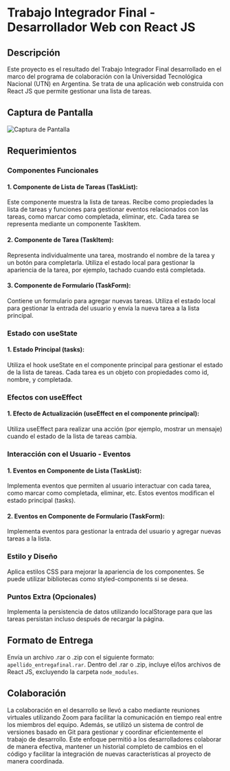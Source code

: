 # Trabajo Integrador Final - Desarrollador Web con React JS

## Descripción

Este proyecto es el resultado del Trabajo Integrador Final desarrollado en el marco del programa de colaboración con la Universidad Tecnológica Nacional (UTN) en Argentina. Se trata de una aplicación web construida con React JS que permite gestionar una lista de tareas.

## Captura de Pantalla

![Captura de Pantalla](Captura_de_Pantalla.png)

## Requerimientos

### Componentes Funcionales

#### 1. Componente de Lista de Tareas (TaskList):

Este componente muestra la lista de tareas. Recibe como propiedades la lista de tareas y funciones para gestionar eventos relacionados con las tareas, como marcar como completada, eliminar, etc. Cada tarea se representa mediante un componente TaskItem.

#### 2. Componente de Tarea (TaskItem):

Representa individualmente una tarea, mostrando el nombre de la tarea y un botón para completarla. Utiliza el estado local para gestionar la apariencia de la tarea, por ejemplo, tachado cuando está completada.

#### 3. Componente de Formulario (TaskForm):

Contiene un formulario para agregar nuevas tareas. Utiliza el estado local para gestionar la entrada del usuario y envía la nueva tarea a la lista principal.

### Estado con useState

#### 1. Estado Principal (tasks):

Utiliza el hook useState en el componente principal para gestionar el estado de la lista de tareas. Cada tarea es un objeto con propiedades como id, nombre, y completada.

### Efectos con useEffect

#### 1. Efecto de Actualización (useEffect en el componente principal):

Utiliza useEffect para realizar una acción (por ejemplo, mostrar un mensaje) cuando el estado de la lista de tareas cambia.

### Interacción con el Usuario - Eventos

#### 1. Eventos en Componente de Lista (TaskList):

Implementa eventos que permiten al usuario interactuar con cada tarea, como marcar como completada, eliminar, etc. Estos eventos modifican el estado principal (tasks).

#### 2. Eventos en Componente de Formulario (TaskForm):

Implementa eventos para gestionar la entrada del usuario y agregar nuevas tareas a la lista.

### Estilo y Diseño

Aplica estilos CSS para mejorar la apariencia de los componentes. Se puede utilizar bibliotecas como styled-components si se desea.

### Puntos Extra (Opcionales)

Implementa la persistencia de datos utilizando localStorage para que las tareas persistan incluso después de recargar la página.

## Formato de Entrega

Envía un archivo .rar o .zip con el siguiente formato: `apellido_entregafinal.rar`. Dentro del .rar o .zip, incluye el/los archivos de React JS, excluyendo la carpeta `node_modules`.

## Colaboración

La colaboración en el desarrollo se llevó a cabo mediante reuniones virtuales utilizando Zoom para facilitar la comunicación en tiempo real entre los miembros del equipo. Además, se utilizó un sistema de control de versiones basado en Git para gestionar y coordinar eficientemente el trabajo de desarrollo. Este enfoque permitió a los desarrolladores colaborar de manera efectiva, mantener un historial completo de cambios en el código y facilitar la integración de nuevas características al proyecto de manera coordinada.







